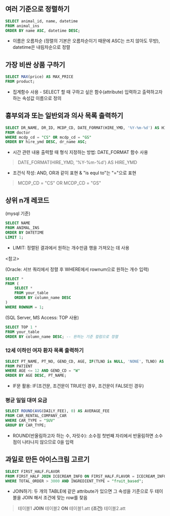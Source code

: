 ## 여러 기준으로 정렬하기

```sql
SELECT animal_id, name, datetime
FROM animal_ins
ORDER BY name ASC, datetime DESC;
```
- 이름은 오름차순 (정렬의 기본은 오름차순이기 때문에 ASC는 쓰지 않아도 무방), datetime은 내림차순으로 정렬


## 가장 비싼 상품 구하기

```sql
SELECT MAX(price) AS MAX_PRICE
FROM product;
```
- 집계함수 사용 - SELECT 할 때 구하고 싶은 함수(attribute) 입력하고 출력하고자 하는 속성값 이름으로 정의

## 흉부외과 또는 일반외과 의사 목록 출력하기

```sql
SELECT DR_NAME, DR_ID, MCDP_CD, DATE_FORMAT(HIRE_YMD, '%Y-%m-%d') AS HIRE_YMD
FROM doctor
WHERE mcdp_cd = "CS" OR mcdp_cd = "GS"
ORDER BY hire_ymd DESC, dr_name ASC;
```

- 시간 관련 내용 출력할 때 형식 지정하는 방법: DATE_FORMAT 함수 사용
> DATE_FORMAT(HIRE_YMD, '%Y-%m-%d') AS HIRE_YMD

- 조건식 작성: AND, OR과 같이 표현 & "is equl to"는 "="으로 표현
> MCDP_CD = "CS" OR MCDP_CD = "GS"

## 상위 n개 레코드
(mysql 기준)

```sql
SELECT NAME
FROM ANIMAL_INS
ORDER BY DATETIME
LIMIT 1;
```

- LIMIT: 정렬된 결과에서 원하는 개수만큼 행을 가져오는 데 사용

<참고>

(Oracle: 서브 쿼리에서 정렬 후 WHERE에서 rownum으로 원하는 개수 입력)
```sql
SELECT *
FROM (
    SELECT *
    FROM your_table
    ORDER BY column_name DESC
)
WHERE ROWNUM = 1;
```

(SQL Server, MS Access: TOP 사용)
```sql
SELECT TOP 1 *
FROM your_table
ORDER BY column_name DESC; -- 원하는 기준 컬럼으로 정렬
```

### 12세 이하인 여자 환자 목록 출력하기

```sql
SELECT PT_NAME, PT_NO, GEND_CD, AGE, IF(TLNO is NULL, 'NONE', TLNO) AS TLNO
FROM PATIENT
WHERE AGE <= 12 AND GEND_CD = "W"
ORDER BY AGE DESC, PT_NAME;
```

- IF문 활용: IF(조건문, 조건문이 TRUE인 경우, 조건문이 FALSE인 경우)

### 평균 일일 대여 요금

```sql
SELECT ROUND(AVG(DAILY_FEE), 0) AS AVERAGE_FEE
FROM CAR_RENTAL_COMPANY_CAR
WHERE CAR_TYPE = "SUV"
GROUP BY CAR_TYPE;
```

- ROUND(반올림하고자 하는 수, 자릿수): 소수점 첫번째 자리에서 반올림하면 소수점이 나타나지 않으므로 0을 입력

## 과일로 만든 아이스크림 고르기

```sql
SELECT FIRST_HALF.FLAVOR
FROM FIRST_HALF JOIN ICECREAM_INFO ON FIRST_HALF.FLAVOR = ICECREAM_INFO.FLAVOR
WHERE TOTAL_ORDER > 3000 AND INGREDIENT_TYPE = "fruit_based";
```

- JOIN하기: 두 개의 TABLE에 같은 attribute가 있으면 그 속성을 기준으로 두 테이블을 JOIN 해서 조건에 맞는 row를 찾음
> 테이블1 **JOIN** 테이블2 **ON** 테이블1.att **(조건)** 테이블2.att

